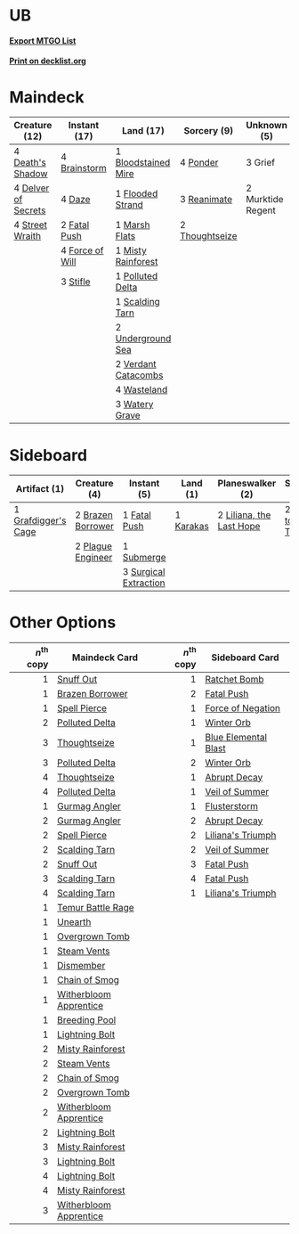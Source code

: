 # UB

#### [Export MTGO List](../collection/UB/UB.txt)
#### [Print on decklist.org](http://decklist.org/?deckmain=1%09Bloodstained%20Mire%0A4%09Brainstorm%0A4%09Daze%0A4%09Death's%20Shadow%0A4%09Delver%20of%20Secrets%0A2%09Fatal%20Push%0A1%09Flooded%20Strand%0A4%09Force%20of%20Will%0A3%09Grief%0A1%09Marsh%20Flats%0A1%09Misty%20Rainforest%0A2%09Murktide%20Regent%0A1%09Polluted%20Delta%0A4%09Ponder%0A3%09Reanimate%0A1%09Scalding%20Tarn%0A3%09Stifle%0A4%09Street%20Wraith%0A2%09Thoughtseize%0A2%09Underground%20Sea%0A2%09Verdant%20Catacombs%0A4%09Wasteland%0A3%09Watery%20Grave&deckside=2%09Brazen%20Borrower%0A1%09Fatal%20Push%0A1%09Grafdigger's%20Cage%0A2%09Hymn%20to%20Tourach%0A1%09Karakas%0A2%09Liliana,%20the%20Last%20Hope%0A2%09Plague%20Engineer%0A1%09Submerge%0A3%09Surgical%20Extraction)
# Maindeck

|                                        Creature (12)                                         |                                      Instant (17)                                      |                                          Land (17)                                           |                                       Sorcery (9)                                       |   Unknown (5)   |
|----------------------------------------------------------------------------------------------|----------------------------------------------------------------------------------------|----------------------------------------------------------------------------------------------|-----------------------------------------------------------------------------------------|-----------------|
|4 [Death's Shadow](http://gatherer.wizards.com/Pages/Card/Details.aspx?multiverseid=425889)   |4 [Brainstorm](http://gatherer.wizards.com/Pages/Card/Details.aspx?multiverseid=3897)   |1 [Bloodstained Mire](http://gatherer.wizards.com/Pages/Card/Details.aspx?multiverseid=405094)|4 [Ponder](http://gatherer.wizards.com/Pages/Card/Details.aspx?multiverseid=451051)      |3 Grief          |
|4 [Delver of Secrets](http://gatherer.wizards.com/Pages/Card/Details.aspx?multiverseid=226749)|4 [Daze](http://gatherer.wizards.com/Pages/Card/Details.aspx?multiverseid=189255)       |1 [Flooded Strand](http://gatherer.wizards.com/Pages/Card/Details.aspx?multiverseid=405098)   |3 [Reanimate](http://gatherer.wizards.com/Pages/Card/Details.aspx?multiverseid=220576)   |2 Murktide Regent|
|4 [Street Wraith](http://gatherer.wizards.com/Pages/Card/Details.aspx?multiverseid=442097)    |2 [Fatal Push](http://gatherer.wizards.com/Pages/Card/Details.aspx?multiverseid=423724) |1 [Marsh Flats](http://gatherer.wizards.com/Pages/Card/Details.aspx?multiverseid=405101)      |2 [Thoughtseize](http://gatherer.wizards.com/Pages/Card/Details.aspx?multiverseid=438676)|                 |
|                                                                                              |4 [Force of Will](http://gatherer.wizards.com/Pages/Card/Details.aspx?multiverseid=3107)|1 [Misty Rainforest](http://gatherer.wizards.com/Pages/Card/Details.aspx?multiverseid=405102) |                                                                                         |                 |
|                                                                                              |3 [Stifle](http://gatherer.wizards.com/Pages/Card/Details.aspx?multiverseid=382377)     |1 [Polluted Delta](http://gatherer.wizards.com/Pages/Card/Details.aspx?multiverseid=405104)   |                                                                                         |                 |
|                                                                                              |                                                                                        |1 [Scalding Tarn](http://gatherer.wizards.com/Pages/Card/Details.aspx?multiverseid=405107)    |                                                                                         |                 |
|                                                                                              |                                                                                        |2 [Underground Sea](http://gatherer.wizards.com/Pages/Card/Details.aspx?multiverseid=886)     |                                                                                         |                 |
|                                                                                              |                                                                                        |2 [Verdant Catacombs](http://gatherer.wizards.com/Pages/Card/Details.aspx?multiverseid=405113)|                                                                                         |                 |
|                                                                                              |                                                                                        |4 [Wasteland](http://gatherer.wizards.com/Pages/Card/Details.aspx?multiverseid=413790)        |                                                                                         |                 |
|                                                                                              |                                                                                        |3 [Watery Grave](http://gatherer.wizards.com/Pages/Card/Details.aspx?multiverseid=405114)     |                                                                                         |                 |


# Sideboard

|                                         Artifact (1)                                         |                                        Creature (4)                                        |                                          Instant (5)                                           |                                      Land (1)                                      |                                         Planeswalker (2)                                          |                                        Sorcery (2)                                         |
|----------------------------------------------------------------------------------------------|--------------------------------------------------------------------------------------------|------------------------------------------------------------------------------------------------|------------------------------------------------------------------------------------|---------------------------------------------------------------------------------------------------|--------------------------------------------------------------------------------------------|
|1 [Grafdigger's Cage](http://gatherer.wizards.com/Pages/Card/Details.aspx?multiverseid=278452)|2 [Brazen Borrower](http://gatherer.wizards.com/Pages/Card/Details.aspx?multiverseid=473001)|1 [Fatal Push](http://gatherer.wizards.com/Pages/Card/Details.aspx?multiverseid=423724)         |1 [Karakas](http://gatherer.wizards.com/Pages/Card/Details.aspx?multiverseid=413782)|2 [Liliana, the Last Hope](http://gatherer.wizards.com/Pages/Card/Details.aspx?multiverseid=414388)|2 [Hymn to Tourach](http://gatherer.wizards.com/Pages/Card/Details.aspx?multiverseid=413634)|
|                                                                                              |2 [Plague Engineer](http://gatherer.wizards.com/Pages/Card/Details.aspx?multiverseid=464049)|1 [Submerge](http://gatherer.wizards.com/Pages/Card/Details.aspx?multiverseid=21296)            |                                                                                    |                                                                                                   |                                                                                            |
|                                                                                              |                                                                                            |3 [Surgical Extraction](http://gatherer.wizards.com/Pages/Card/Details.aspx?multiverseid=397706)|                                                                                    |                                                                                                   |                                                                                            |


# Other Options

|*n*<sup>th</sup> copy|                                          Maindeck Card                                          |*n*<sup>th</sup> copy|                                       Sideboard Card                                       |
|--------------------:|-------------------------------------------------------------------------------------------------|--------------------:|--------------------------------------------------------------------------------------------|
|                    1|[Snuff Out](http://gatherer.wizards.com/Pages/Card/Details.aspx?multiverseid=201794)             |                    1|[Ratchet Bomb](http://gatherer.wizards.com/Pages/Card/Details.aspx?multiverseid=370623)     |
|                    1|[Brazen Borrower](http://gatherer.wizards.com/Pages/Card/Details.aspx?multiverseid=473001)       |                    2|[Fatal Push](http://gatherer.wizards.com/Pages/Card/Details.aspx?multiverseid=423724)       |
|                    1|[Spell Pierce](http://gatherer.wizards.com/Pages/Card/Details.aspx?multiverseid=425876)          |                    1|[Force of Negation](http://gatherer.wizards.com/Pages/Card/Details.aspx?multiverseid=464001)|
|                    2|[Polluted Delta](http://gatherer.wizards.com/Pages/Card/Details.aspx?multiverseid=405104)        |                    1|[Winter Orb](http://gatherer.wizards.com/Pages/Card/Details.aspx?multiverseid=643)          |
|                    3|[Thoughtseize](http://gatherer.wizards.com/Pages/Card/Details.aspx?multiverseid=438676)          |                    1|[Blue Elemental Blast](http://gatherer.wizards.com/Pages/Card/Details.aspx?multiverseid=694)|
|                    3|[Polluted Delta](http://gatherer.wizards.com/Pages/Card/Details.aspx?multiverseid=405104)        |                    2|[Winter Orb](http://gatherer.wizards.com/Pages/Card/Details.aspx?multiverseid=643)          |
|                    4|[Thoughtseize](http://gatherer.wizards.com/Pages/Card/Details.aspx?multiverseid=438676)          |                    1|[Abrupt Decay](http://gatherer.wizards.com/Pages/Card/Details.aspx?multiverseid=456061)     |
|                    4|[Polluted Delta](http://gatherer.wizards.com/Pages/Card/Details.aspx?multiverseid=405104)        |                    1|[Veil of Summer](http://gatherer.wizards.com/Pages/Card/Details.aspx?multiverseid=466952)   |
|                    1|[Gurmag Angler](http://gatherer.wizards.com/Pages/Card/Details.aspx?multiverseid=391850)         |                    1|[Flusterstorm](http://gatherer.wizards.com/Pages/Card/Details.aspx?multiverseid=228255)     |
|                    2|[Gurmag Angler](http://gatherer.wizards.com/Pages/Card/Details.aspx?multiverseid=391850)         |                    2|[Abrupt Decay](http://gatherer.wizards.com/Pages/Card/Details.aspx?multiverseid=456061)     |
|                    2|[Spell Pierce](http://gatherer.wizards.com/Pages/Card/Details.aspx?multiverseid=425876)          |                    2|[Liliana's Triumph](http://gatherer.wizards.com/Pages/Card/Details.aspx?multiverseid=461025)|
|                    2|[Scalding Tarn](http://gatherer.wizards.com/Pages/Card/Details.aspx?multiverseid=405107)         |                    2|[Veil of Summer](http://gatherer.wizards.com/Pages/Card/Details.aspx?multiverseid=466952)   |
|                    2|[Snuff Out](http://gatherer.wizards.com/Pages/Card/Details.aspx?multiverseid=201794)             |                    3|[Fatal Push](http://gatherer.wizards.com/Pages/Card/Details.aspx?multiverseid=423724)       |
|                    3|[Scalding Tarn](http://gatherer.wizards.com/Pages/Card/Details.aspx?multiverseid=405107)         |                    4|[Fatal Push](http://gatherer.wizards.com/Pages/Card/Details.aspx?multiverseid=423724)       |
|                    4|[Scalding Tarn](http://gatherer.wizards.com/Pages/Card/Details.aspx?multiverseid=405107)         |                    1|[Liliana's Triumph](http://gatherer.wizards.com/Pages/Card/Details.aspx?multiverseid=461025)|
|                    1|[Temur Battle Rage](http://gatherer.wizards.com/Pages/Card/Details.aspx?multiverseid=391940)     |                     |                                                                                            |
|                    1|[Unearth](http://gatherer.wizards.com/Pages/Card/Details.aspx?multiverseid=442102)               |                     |                                                                                            |
|                    1|[Overgrown Tomb](http://gatherer.wizards.com/Pages/Card/Details.aspx?multiverseid=405103)        |                     |                                                                                            |
|                    1|[Steam Vents](http://gatherer.wizards.com/Pages/Card/Details.aspx?multiverseid=405109)           |                     |                                                                                            |
|                    1|[Dismember](http://gatherer.wizards.com/Pages/Card/Details.aspx?multiverseid=382182)             |                     |                                                                                            |
|                    1|[Chain of Smog](http://gatherer.wizards.com/Pages/Card/Details.aspx?multiverseid=12448)          |                     |                                                                                            |
|                    1|[Witherbloom Apprentice](http://gatherer.wizards.com/Pages/Card/Details.aspx?multiverseid=513739)|                     |                                                                                            |
|                    1|[Breeding Pool](http://gatherer.wizards.com/Pages/Card/Details.aspx?multiverseid=97088)          |                     |                                                                                            |
|                    1|[Lightning Bolt](http://gatherer.wizards.com/Pages/Card/Details.aspx?multiverseid=806)           |                     |                                                                                            |
|                    2|[Misty Rainforest](http://gatherer.wizards.com/Pages/Card/Details.aspx?multiverseid=405102)      |                     |                                                                                            |
|                    2|[Steam Vents](http://gatherer.wizards.com/Pages/Card/Details.aspx?multiverseid=405109)           |                     |                                                                                            |
|                    2|[Chain of Smog](http://gatherer.wizards.com/Pages/Card/Details.aspx?multiverseid=12448)          |                     |                                                                                            |
|                    2|[Overgrown Tomb](http://gatherer.wizards.com/Pages/Card/Details.aspx?multiverseid=405103)        |                     |                                                                                            |
|                    2|[Witherbloom Apprentice](http://gatherer.wizards.com/Pages/Card/Details.aspx?multiverseid=513739)|                     |                                                                                            |
|                    2|[Lightning Bolt](http://gatherer.wizards.com/Pages/Card/Details.aspx?multiverseid=806)           |                     |                                                                                            |
|                    3|[Misty Rainforest](http://gatherer.wizards.com/Pages/Card/Details.aspx?multiverseid=405102)      |                     |                                                                                            |
|                    3|[Lightning Bolt](http://gatherer.wizards.com/Pages/Card/Details.aspx?multiverseid=806)           |                     |                                                                                            |
|                    4|[Lightning Bolt](http://gatherer.wizards.com/Pages/Card/Details.aspx?multiverseid=806)           |                     |                                                                                            |
|                    4|[Misty Rainforest](http://gatherer.wizards.com/Pages/Card/Details.aspx?multiverseid=405102)      |                     |                                                                                            |
|                    3|[Witherbloom Apprentice](http://gatherer.wizards.com/Pages/Card/Details.aspx?multiverseid=513739)|                     |                                                                                            |

